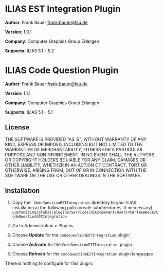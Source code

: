 # ILIAS EST Integration Plugin

**Author**:   Frank Bauer <frank.bauer@fau.de>

**Version**:  1.0.1

**Company**:  Computer Graphics Group Erlangen

**Supports**: ILIAS 5.1 - 5.2

# ILIAS Code Question Plugin

**Author**:   Frank Bauer <frank.bauer@fau.de>

**Version**:  1.1.1

**Company**:  Computer Graphics Group Erlangen

**Supports**: ILIAS 5.1 - 5.1

## License
THE SOFTWARE IS PROVIDED "AS IS", WITHOUT WARRANTY OF ANY KIND, EXPRESS OR
IMPLIED, INCLUDING BUT NOT LIMITED TO THE WARRANTIES OF MERCHANTABILITY,
FITNESS FOR A PARTICULAR PURPOSE AND NONINFRINGEMENT. IN NO EVENT SHALL THE
AUTHORS OR COPYRIGHT HOLDERS BE LIABLE FOR ANY CLAIM, DAMAGES OR OTHER
LIABILITY, WHETHER IN AN ACTION OF CONTRACT, TORT OR OTHERWISE, ARISING FROM,
OUT OF OR IN CONNECTION WITH THE SOFTWARE OR THE USE OR OTHER DEALINGS IN
THE SOFTWARE.

## Installation
1. Copy the `
CodeQuestionESTIntegration` directory to your ILIAS installation at the following path 
(create subdirectories, if neccessary):
`Customizing/global/plugins/Services/UIComponent/UserInterfaceHook/CodeQuestionESTIntegration`

2. Go to Administration > Plugins

3. Choose **Update** for the `CodeQuestionESTIntegration` plugin
4. Choose **Activate** for the `CodeQuestionESTIntegration` plugin
5. Choose **Refresh** for the `CodeQuestionESTIntegration` plugin languages

There is nothing to configure for this plugin.